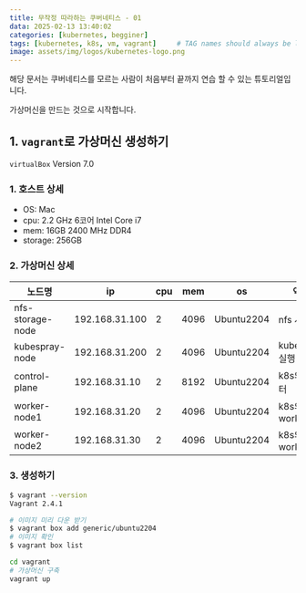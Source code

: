 ```yaml
---
title: 무작정 따라하는 쿠버네티스 - 01
data: 2025-02-13 13:40:02
categories: [kubernetes, begginer]
tags: [kubernetes, k8s, vm, vagrant]     # TAG names should always be lowercase
image: assets/img/logos/kubernetes-logo.png
---
```


해당 문서는 쿠버네티스를 모르는 사람이 처음부터 끝까지 연습 할 수 있는 튜토리얼입니다.  

가상머신을 만드는 것으로 시작합니다.  

## 1. `vagrant`로 가상머신 생성하기
`virtualBox` Version 7.0

### 1. 호스트 상세
- OS: Mac
- cpu: 2.2 GHz 6코어 Intel Core i7
- mem: 16GB 2400 MHz DDR4
- storage: 256GB

### 2. 가상머신 상세

| 노드명           | ip             | cpu | mem  | os         | 역할           | nfs              |
| ---------------- | -------------- | --- | ---- | ---------- | -------------- | ---------------- |
| nfs-storage-node | 192.168.31.100 | 2   | 4096 | Ubuntu2204 | nfs 서버       | /var/nfs_storage |
| kubespray-node   | 192.168.31.200 | 2   | 4096 | Ubuntu2204 | kubespray 실행 | /var/nfs_storage |
| control-plane    | 192.168.31.10  | 2   | 8192 | Ubuntu2204 | k8s의 마스터   | /var/nfs_storage |
| worker-node1     | 192.168.31.20  | 2   | 4096 | Ubuntu2204 | k8s의 worker   | /var/nfs_storage |
| worker-node2     | 192.168.31.30  | 2   | 4096 | Ubuntu2204 | k8s의 worker   | /var/nfs_storage |

### 3. 생성하기
```sh
$ vagrant --version
Vagrant 2.4.1
```
```sh
# 이미지 미리 다운 받기
$ vagrant box add generic/ubuntu2204
# 이미지 확인
$ vagrant box list
```
```sh
cd vagrant
# 가상머신 구축
vagrant up
```


